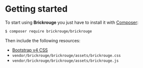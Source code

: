 # Getting started

To start using **Brickrouge** you just have to install it with [Composer](http://getcomposer.com/):

```bash
$ composer require brickrouge/brickrouge
```

Then include the following resources:

- [Bootstrap v4 CSS](https://rawgit.com/twbs/bootstrap/v4-dev/dist/css/bootstrap.min.css)
- `vendor/brickrouge/brickrouge/assets/brickrouge.css`
- `vendor/brickrouge/brickrouge/assets/brickrouge.js`
